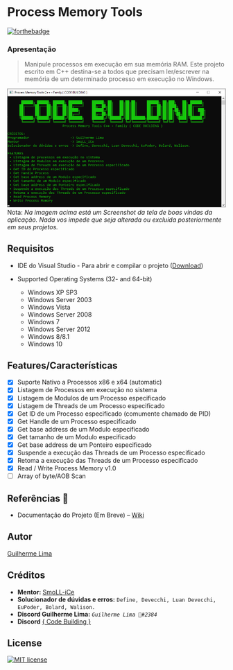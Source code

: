 # Process Memory Tools
[![forthebadge](https://forthebadge.com/images/badges/made-with-c-plus-plus.svg)](https://forthebadge.com)

### Apresentação
> Manipule processos em execução em sua memória RAM. Este projeto escrito em C++ destina-se a todos que precisam ler/escrever na memória de um determinado processo em execução no Windows.

![Print UI](README/print.png)
Nota: *Na imagem acima está um Screenshot da tela de boas vindas da aplicação. Nada vos impede que seja alterada ou excluída posteriormente em seus projetos.*

## Requisitos
* IDE do Visual Studio - Para abrir e compilar o projeto ([Download](https://visualstudio.microsoft.com/pt-br/))

* Supported Operating Systems (32- and 64-bit)
  * Windows XP SP3
  * Windows Server 2003
  * Windows Vista
  * Windows Server 2008
  * Windows 7
  * Windows Server 2012
  * Windows 8/8.1
  * Windows 10

## Features/Características
- [X] Suporte Nativo a Processos x86 e x64 (automatic)
- [X] Listagem de Processos em execução no sistema
- [X] Listagem de Modulos de um Processo especificado
- [X] Listagem de Threads de um Processo especificado
- [X] Get ID de um Processo especificado (comumente chamado de PID)
- [X] Get Handle de um Processo especificado
- [X] Get base address de um Modulo especificado
- [X] Get tamanho de um Modulo especificado
- [X] Get base address de um Ponteiro especificado
- [X] Suspende a execução das Threads de um Processo especificado
- [X] Retoma a execução das Threads de um Processo especificado
- [X] Read / Write Process Memory v1.0
- [ ] Array of byte/AOB Scan 

## Referências :notebook:
- Documentação do Projeto (Em Breve) – [Wiki](https://github.com/guilhermelim/Process-Memory-Tools)


## Autor
[Guilherme Lima](https://github.com/guilhermelim)


## Créditos
- __Mentor:__ [SmoLL-iCe](https://github.com/SmoLL-iCe)
- __Solucionador de dúvidas e erros:__ `Define, Devecchi, Luan Devecchi, EuPoder, Bolard, Walison.`
- __Discord Guilherme Lima:__ *`Guilherme Lima 👑#2384`*
- __Discord__ [{ Code Building }](https://discord.gg/tDbJQ4K)

## License
[![MIT license](https://img.shields.io/badge/License-MIT-blue.svg)](https://raw.githubusercontent.com/guilhermelim/Process-Memory-Tools/master/LICENSE)
